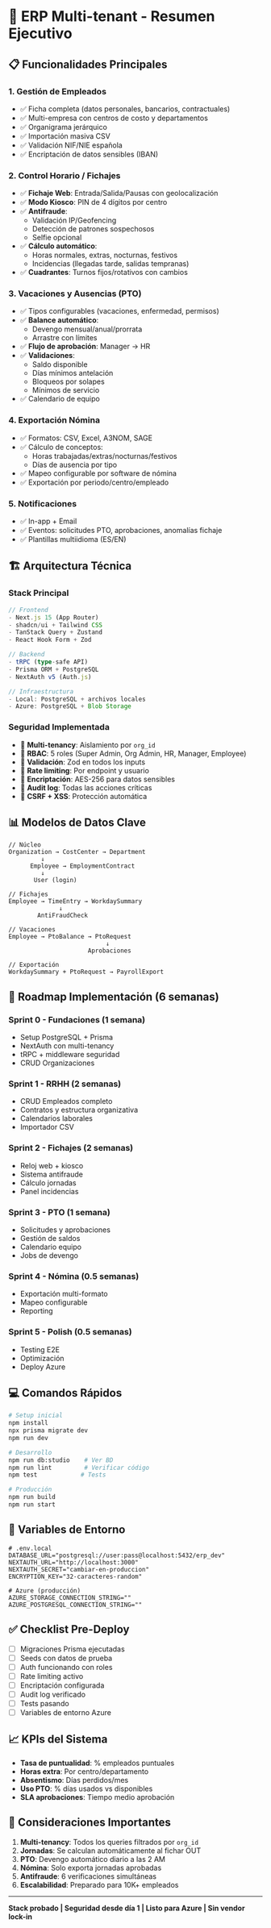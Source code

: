 # 🚀 ERP Multi-tenant - Resumen Ejecutivo

## 📋 Funcionalidades Principales

### 1. **Gestión de Empleados**

- ✅ Ficha completa (datos personales, bancarios, contractuales)
- ✅ Multi-empresa con centros de costo y departamentos
- ✅ Organigrama jerárquico
- ✅ Importación masiva CSV
- ✅ Validación NIF/NIE española
- ✅ Encriptación de datos sensibles (IBAN)

### 2. **Control Horario / Fichajes**

- ✅ **Fichaje Web**: Entrada/Salida/Pausas con geolocalización
- ✅ **Modo Kiosco**: PIN de 4 dígitos por centro
- ✅ **Antifraude**:
  - Validación IP/Geofencing
  - Detección de patrones sospechosos
  - Selfie opcional
- ✅ **Cálculo automático**:
  - Horas normales, extras, nocturnas, festivos
  - Incidencias (llegadas tarde, salidas tempranas)
- ✅ **Cuadrantes**: Turnos fijos/rotativos con cambios

### 3. **Vacaciones y Ausencias (PTO)**

- ✅ Tipos configurables (vacaciones, enfermedad, permisos)
- ✅ **Balance automático**:
  - Devengo mensual/anual/prorrata
  - Arrastre con límites
- ✅ **Flujo de aprobación**: Manager → HR
- ✅ **Validaciones**:
  - Saldo disponible
  - Días mínimos antelación
  - Bloqueos por solapes
  - Mínimos de servicio
- ✅ Calendario de equipo

### 4. **Exportación Nómina**

- ✅ Formatos: CSV, Excel, A3NOM, SAGE
- ✅ Cálculo de conceptos:
  - Horas trabajadas/extras/nocturnas/festivos
  - Días de ausencia por tipo
- ✅ Mapeo configurable por software de nómina
- ✅ Exportación por periodo/centro/empleado

### 5. **Notificaciones**

- ✅ In-app + Email
- ✅ Eventos: solicitudes PTO, aprobaciones, anomalías fichaje
- ✅ Plantillas multiidioma (ES/EN)

## 🏗️ Arquitectura Técnica

### Stack Principal

```typescript
// Frontend
- Next.js 15 (App Router)
- shadcn/ui + Tailwind CSS
- TanStack Query + Zustand
- React Hook Form + Zod

// Backend
- tRPC (type-safe API)
- Prisma ORM + PostgreSQL
- NextAuth v5 (Auth.js)

// Infraestructura
- Local: PostgreSQL + archivos locales
- Azure: PostgreSQL + Blob Storage
```

### Seguridad Implementada

- 🔐 **Multi-tenancy**: Aislamiento por `org_id`
- 🔐 **RBAC**: 5 roles (Super Admin, Org Admin, HR, Manager, Employee)
- 🔐 **Validación**: Zod en todos los inputs
- 🔐 **Rate limiting**: Por endpoint y usuario
- 🔐 **Encriptación**: AES-256 para datos sensibles
- 🔐 **Audit log**: Todas las acciones críticas
- 🔐 **CSRF + XSS**: Protección automática

## 📊 Modelos de Datos Clave

```prisma
// Núcleo
Organization → CostCenter → Department
         ↓
      Employee → EmploymentContract
         ↓
       User (login)

// Fichajes
Employee → TimeEntry → WorkdaySummary
              ↓
        AntiFraudCheck

// Vacaciones
Employee → PtoBalance → PtoRequest
                           ↓
                      Aprobaciones

// Exportación
WorkdaySummary + PtoRequest → PayrollExport
```

## 🎯 Roadmap Implementación (6 semanas)

### **Sprint 0 - Fundaciones** (1 semana)

- Setup PostgreSQL + Prisma
- NextAuth con multi-tenancy
- tRPC + middleware seguridad
- CRUD Organizaciones

### **Sprint 1 - RRHH** (2 semanas)

- CRUD Empleados completo
- Contratos y estructura organizativa
- Calendarios laborales
- Importador CSV

### **Sprint 2 - Fichajes** (2 semanas)

- Reloj web + kiosco
- Sistema antifraude
- Cálculo jornadas
- Panel incidencias

### **Sprint 3 - PTO** (1 semana)

- Solicitudes y aprobaciones
- Gestión de saldos
- Calendario equipo
- Jobs de devengo

### **Sprint 4 - Nómina** (0.5 semanas)

- Exportación multi-formato
- Mapeo configurable
- Reporting

### **Sprint 5 - Polish** (0.5 semanas)

- Testing E2E
- Optimización
- Deploy Azure

## 💻 Comandos Rápidos

```bash
# Setup inicial
npm install
npx prisma migrate dev
npm run dev

# Desarrollo
npm run db:studio    # Ver BD
npm run lint         # Verificar código
npm test            # Tests

# Producción
npm run build
npm run start
```

## 🔑 Variables de Entorno

```env
# .env.local
DATABASE_URL="postgresql://user:pass@localhost:5432/erp_dev"
NEXTAUTH_URL="http://localhost:3000"
NEXTAUTH_SECRET="cambiar-en-produccion"
ENCRYPTION_KEY="32-caracteres-random"

# Azure (producción)
AZURE_STORAGE_CONNECTION_STRING=""
AZURE_POSTGRESQL_CONNECTION_STRING=""
```

## ✅ Checklist Pre-Deploy

- [ ] Migraciones Prisma ejecutadas
- [ ] Seeds con datos de prueba
- [ ] Auth funcionando con roles
- [ ] Rate limiting activo
- [ ] Encriptación configurada
- [ ] Audit log verificado
- [ ] Tests pasando
- [ ] Variables de entorno Azure

## 📈 KPIs del Sistema

- **Tasa de puntualidad**: % empleados puntuales
- **Horas extra**: Por centro/departamento
- **Absentismo**: Días perdidos/mes
- **Uso PTO**: % días usados vs disponibles
- **SLA aprobaciones**: Tiempo medio aprobación

## 🚨 Consideraciones Importantes

1. **Multi-tenancy**: Todos los queries filtrados por `org_id`
2. **Jornadas**: Se calculan automáticamente al fichar OUT
3. **PTO**: Devengo automático diario a las 2 AM
4. **Nómina**: Solo exporta jornadas aprobadas
5. **Antifraude**: 6 verificaciones simultáneas
6. **Escalabilidad**: Preparado para 10K+ empleados

---

**Stack probado | Seguridad desde día 1 | Listo para Azure | Sin vendor lock-in**
